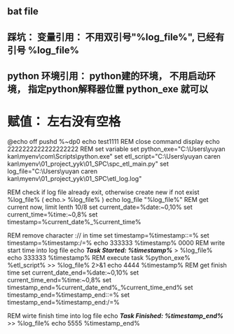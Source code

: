 ## bat file

## 踩坑： 变量引用： 不用双引号"%log_file%", 已经有引号 %log_file%
## python 环境引用： python建的环境， 不用启动环境， 指定python解释器位置 python_exe 就可以
# 赋值： 左右没有空格

@echo off
pushd %~dp0
echo test1111
REM close command display
echo 2222222222222222222
REM set variable
set python_exe="C:\Users\yuyan kan\myenv\com\Scripts\python.exe"
set etl_script="C:\Users\yuyan caren kan\myenv\01_project_yyk\01_SPC\spc_etl_main.py"
set log_file="C:\Users\yuyan caren kan\myenv\01_project_yyk\01_SPC\etl_log.log"

REM check if log file already exit, otherwise create new
if not exist %log_file% (
    echo.> %log_file%
)
echo log_file "%log_file%"
REM get current now, limit lenth 10/8
set current_date=%date:~0,10%
set current_time=%time:~0,8%
set timestamp=%current_date%_%current_time%

REM remove character :// in time
set timestamp=%timestamp::=% 
set timestamp=%timestamp:/=%
echo 333333  %timestamp% 0000
REM write start time into log file
echo *************Task Started: %timestamp%************* > %log_file%
echo 333333  %timestamp%
REM execute task
%python_exe% %etl_script% >> %log_file% 2>&1
echo 4444 %timestamp%
REM get finish time
set current_date_end=%date:~0,10%
set current_time_end=%time:~0,8%
set timestamp_end=%current_date_end%_%current_time_end%
set timestamp_end=%timestamp_end::=%
set timestamp_end=%timestamp_end:/=%

REM wirte finish time into log file
echo *************Task Finished: %timestamp_end%************* >> %log_file%
echo 5555 %timestamp_end%

